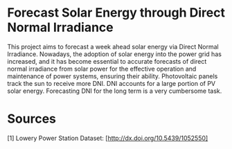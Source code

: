 # Forecast Solar Energy through Direct Normal Irradiance

This project aims to forecast a week ahead solar energy via Direct Normal Irradiance. Nowadays, the adoption of solar energy into the power grid has increased, and it has become essential to accurate forecasts of direct normal irradiance from solar power for the effective operation and maintenance of power systems, ensuring their ability. Photovoltaic panels track the sun to receive more DNI. DNI accounts for a large portion of PV solar energy. Forecasting DNI for the long term is a very cumbersome task.


# Sources
[1] Lowery Power Station Dataset: [http://dx.doi.org/10.5439/1052550]
